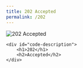 ```yaml
---
title: 202 Accepted
permalink: /202
---
```

<div class="status-page-container">
<div>
    <img src="https://i.imgur.com/r20zx51.jpg" alt="202 Accepted" />

    <div id="code-description">
        <h1>202</h1>
        <h2>Accepted</h2>
    </div>
</div>
</div>
